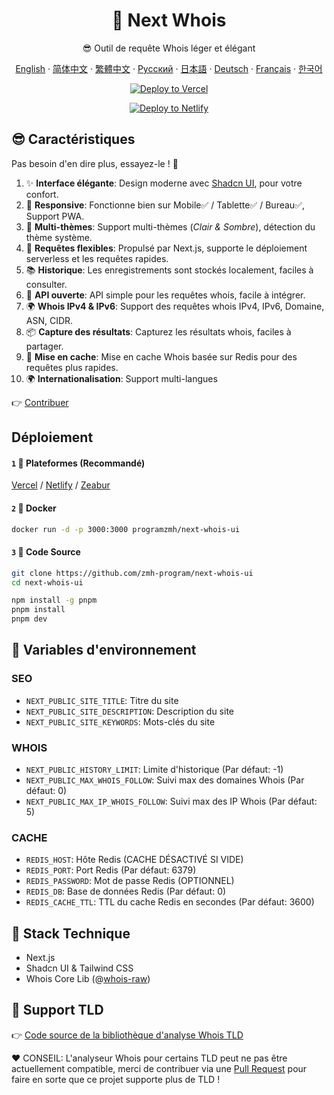 <div align="center">

# 🧪 Next Whois
😎 Outil de requête Whois léger et élégant

[English](README.md) · [简体中文](README_CN.md) · [繁體中文](README_TW.md) · [Русский](README_RU.md) · [日本語](README_JP.md) · [Deutsch](README_DE.md) · [Français](README_FR.md) · [한국어](README_KR.md)

[![Deploy to Vercel](https://vercel.com/button)](https://vercel.com/import/project?template=https://github.com/zmh-program/next-whois-ui)

[![Deploy to Netlify](https://www.netlify.com/img/deploy/button.svg)](https://app.netlify.com/start/deploy?repository=https://github.com/zmh-program/next-whois-ui)

</div>

## 😎 Caractéristiques
Pas besoin d'en dire plus, essayez-le ! 🥳

1. ✨ **Interface élégante**: Design moderne avec [Shadcn UI](https://ui.shadcn.com), pour votre confort.
2. 📱 **Responsive**: Fonctionne bien sur Mobile✅ / Tablette✅ / Bureau✅, Support PWA.
3. 🌈 **Multi-thèmes**: Support multi-thèmes (*Clair & Sombre*), détection du thème système.
4. 🚀 **Requêtes flexibles**: Propulsé par Next.js, supporte le déploiement serverless et les requêtes rapides.
5. 📚 **Historique**: Les enregistrements sont stockés localement, faciles à consulter.
6. 📡 **API ouverte**: API simple pour les requêtes whois, facile à intégrer.
7. 🌍 **Whois IPv4 & IPv6**: Support des requêtes whois IPv4, IPv6, Domaine, ASN, CIDR.
8. 📦 **Capture des résultats**: Capturez les résultats whois, faciles à partager.
9. 📡 **Mise en cache**: Mise en cache Whois basée sur Redis pour des requêtes plus rapides.
10. 🌍 **Internationalisation**: Support multi-langues

👉 [Contribuer](https://github.com/zmh-program/next-whois-ui/pulls)

## Déploiement
#### `1` 🚀 Plateformes (Recommandé)
[Vercel](https://vercel.com/import/project?template=https://github.com/zmh-program/next-whois-ui) / [Netlify](https://app.netlify.com/start/deploy?repository=https://github.com/zmh-program/next-whois-ui) / [Zeabur](https://zeabur.com/templates/UHCCCT)
#### `2` 🐳 Docker
```bash
docker run -d -p 3000:3000 programzmh/next-whois-ui
```

#### `3` 🔨 Code Source
```bash
git clone https://github.com/zmh-program/next-whois-ui
cd next-whois-ui

npm install -g pnpm
pnpm install
pnpm dev
```

## 📏 Variables d'environnement

### SEO
- `NEXT_PUBLIC_SITE_TITLE`: Titre du site
- `NEXT_PUBLIC_SITE_DESCRIPTION`: Description du site
- `NEXT_PUBLIC_SITE_KEYWORDS`: Mots-clés du site

### WHOIS
- `NEXT_PUBLIC_HISTORY_LIMIT`: Limite d'historique (Par défaut: -1)
- `NEXT_PUBLIC_MAX_WHOIS_FOLLOW`: Suivi max des domaines Whois (Par défaut: 0)
- `NEXT_PUBLIC_MAX_IP_WHOIS_FOLLOW`: Suivi max des IP Whois (Par défaut: 5)

### CACHE
- `REDIS_HOST`: Hôte Redis (CACHE DÉSACTIVÉ SI VIDE)
- `REDIS_PORT`: Port Redis (Par défaut: 6379)
- `REDIS_PASSWORD`: Mot de passe Redis (OPTIONNEL)
- `REDIS_DB`: Base de données Redis (Par défaut: 0)
- `REDIS_CACHE_TTL`: TTL du cache Redis en secondes (Par défaut: 3600)

## 🧠 Stack Technique
- Next.js
- Shadcn UI & Tailwind CSS
- Whois Core Lib (@[whois-raw](https://www.npmjs.com/package/whois-raw))

## 💪 Support TLD
👉 [Code source de la bibliothèque d'analyse Whois TLD](./src/lib/whois/lib.ts)

❤ CONSEIL: L'analyseur Whois pour certains TLD peut ne pas être actuellement compatible, merci de contribuer via une [Pull Request](https://github.com/zmh-program/next-whois-ui/pulls) pour faire en sorte que ce projet supporte plus de TLD ! 